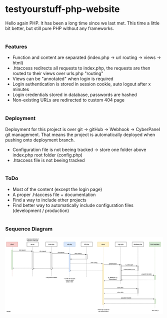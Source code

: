 # testyourstuff-php-website

Hello again PHP. It has been a long time since we last met. This time
a little bit better, but still pure PHP without any frameworks.
</br></br>
### Features
  * Function and content are separated (index.php -> url routing -> views -> html)
  * .htaccess redirects all requests to index.php, the requests are then routed to their views over urls.php "routing"
  * Views can be "annotated" when login is required
  * Login authentication is stored in session cookie, auto logout after x minutes
  * Login credentials stored in database, passwords are hashed
  * Non-existing URLs are redirected to custom 404 page
</br></br>
### Deployment
Deployment for this project is over git -> gitHub -> Webhook -> CyberPanel git management.
That means the project is automatically deployed when pushing onto deployment branch.
  * Configuration file is not beeing tracked -> store one folder above index.php root folder (config.php)
  * .htaccess file is not beeing tracked
</br></br>
### ToDo
  * Most of the content (except the login page)
  * A proper .htaccess file + documentation
  * Find a way to include other projects
  * Find better way to automatically include configuration files (development / production)
</br></br>
### Sequence Diagram
![header image](docs/testmystuff.png?raw=true "testmystuff sequence diagram")
